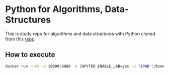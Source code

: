 # Python for Algorithms, Data-Structures

This is study repo for algorithms and data structures with Python cloned from this [repo](https://github.com/jmportilla/Python-for-Algorithms--Data-Structures--and-Interviews).

## How to execute

```bash
docker run --rm -p 10000:8888 -e JUPYTER_ENABLE_LAB=yes -v "$PWD":/home/jovyan/work jupyter/scipy-notebook
```
